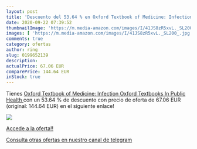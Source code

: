 ```yaml
---
layout: post
title: 'Descuento del 53.64 % en Oxford Textbook of Medicine: Infection  '
date: 2020-09-22 07:39:52
thumbnailImage: 'https://m.media-amazon.com/images/I/41JS8zR5xvL._SL200_.jpg'
images: [ 'https://m.media-amazon.com/images/I/41JS8zR5xvL._SL200_.jpg' ]
comments: true
category: ofertas
author: ring
slug: 0199652139
description:
actualPrice: 67.06 EUR
comparePrice: 144.64 EUR
inStock: true
---
```


Tienes [Oxford Textbook of Medicine: Infection  Oxford Textbooks In Public Health ](https://www.amazon.com/dp/0199652139/?tag=redken08-20) con un 53.64 % de descuento con precio de oferta de 67.06 EUR (original: 144.64 EUR) en el siguiente enlace!

[![](https://m.media-amazon.com/images/I/41JS8zR5xvL._SL200_.jpg)](https://www.amazon.com/dp/0199652139/?tag=redken08-20)

[Accede a la oferta!!](https://www.amazon.com/dp/0199652139/?tag=redken08-20)

[Consulta otras ofertas en nuestro canal de telegram](https://t.me/s/ofertas25)
